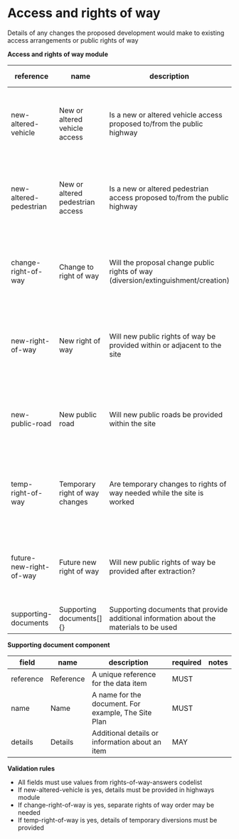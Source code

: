 # Access and rights of way

Details of any changes the proposed development would make to existing access arrangements or public rights of way

**Access and rights of way module**

| reference | name | description | only for application | requirement | notes |
| --- | --- | --- | --- | --- | --- |
| new-altered-vehicle | New or altered vehicle access | Is a new or altered vehicle access proposed to/from the public highway |  | MUST | Select from the **rights-of-way-answer** enum |
| new-altered-pedestrian | New or altered pedestrian access | Is a new or altered pedestrian access proposed to/from the public highway |  | MUST | Select from the **rights-of-way-answer** enum |
| change-right-of-way | Change to right of way | Will the proposal change public rights of way (diversion/extinguishment/creation) | full, hh, outline | MUST | Select from the **rights-of-way-answer** enum |
| new-right-of-way | New right of way | Will new public rights of way be provided within or adjacent to the site | full, extraction-oil-gas, outline | MUST | Select from the **rights-of-way-answer** enum |
| new-public-road | New public road | Will new public roads be provided within the site | full, extraction-oil-gas, outline | MUST | Select from the **rights-of-way-answer** enum |
| temp-right-of-way | Temporary right of way changes | Are temporary changes to rights of way needed while the site is worked | extraction-oil-gas | MUST | Select from the **rights-of-way-answer** enum |
| future-new-right-of-way | Future new right of way | Will new public rights of way be provided after extraction? | extraction-oil-gas | MUST | Select from the **rights-of-way-answer** enum |
| supporting-documents | Supporting documents[]{} | Supporting documents that provide additional information about the materials to be used |  | MAY |  |


**Supporting document component**

field | name | description | required | notes
-- | -- | -- | -- | --
reference | Reference | A unique reference for the data item | MUST | 
name | Name | A name for the document. For example, The Site Plan | MUST | 
details | Details | Additional details or information about an item | MAY | 

**Validation rules**

- All fields must use values from rights-of-way-answers codelist
- If new-altered-vehicle is yes, details must be provided in highways module
- If change-right-of-way is yes, separate rights of way order may be needed
- If temp-right-of-way is yes, details of temporary diversions must be provided